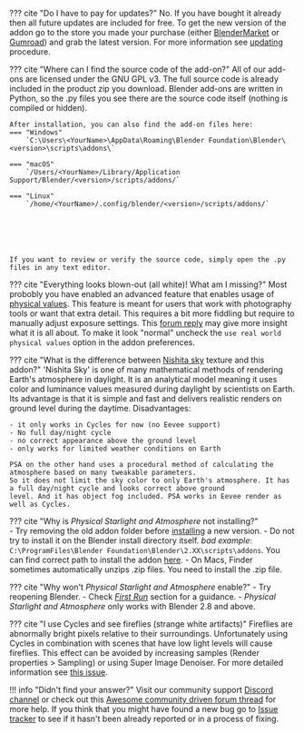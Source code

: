 ??? cite "Do I have to pay for updates?"
    No. If you have bought it already then all future updates are included for free. To get the new version
    of the addon go to the store you made your purchase (either 
    [BlenderMarket](https://blendermarket.com/products/physical-starlight-and-atmosphere) or
    [Gumroad](https://gumroad.com/l/PSaA)) and grab the latest version. For more information see [updating](/psa/updating/) procedure.

??? cite "Where can I find the source code of the add-on?"
    All of our add-ons are licensed under the GNU GPL v3.
    The full source code is already included in the product zip you download. Blender add-ons are written in Python, so the .py files you see there are the source code itself (nothing is compiled or hidden).

    After installation, you can also find the add-on files here:
    === "Windows"
        `C:\Users\<YourName>\AppData\Roaming\Blender Foundation\Blender\<version>\scripts\addons\`

    === "macOS"
        `/Users/<YourName>/Library/Application Support/Blender/<version>/scripts/addons/`
    
    === "Linux"
        `/home/<YourName>/.config/blender/<version>/scripts/addons/`

    

    
    

    If you want to review or verify the source code, simply open the .py files in any text editor.


??? cite "Everything looks blown-out (all white)! What am I missing?"
    Most probobly you have enabled an advanced feature that enables usage of [physical values](/psa/getting-started/#preferences). This feature is meant for users that work with photography tools or want that extra detail. This requires a bit more fiddling but require to manually adjust exposure settings. This [forum reply](https://blenderartists.org/t/physical-starlight-and-atmosphere-addon-for-2-9-v1-4-now-with-clouds/1185314/516) may give more insight what it is all about. To make it look "normal" uncheck the `use real world physical values` option in the addon preferences.

??? cite "What is the difference between [Nishita sky](https://www.blender.org/download/releases/2-90/) texture and this addon?"
    'Nishita Sky' is one of many mathematical methods of rendering Earth's atmosphere in daylight.
    It is an analytical model meaning it uses color and luminance values measured during daylight by scientists on Earth.
    Its advantage is that it is simple and fast and delivers realistic renders on ground level during the daytime.
    Disadvantages:

    - it only works in Cycles for now (no Eevee support)
    - No full day/night cycle
    - no correct appearance above the ground level
    - only works for limited weather conditions on Earth

    PSA on the other hand uses a procedural method of calculating the atmosphere based on many tweakable parameters.
    So it does not limit the sky color to only Earth's atmosphere. It has a full day/night cycle and looks correct above ground
    level. And it has object fog included. PSA works in Eevee render as well as Cycles.

??? cite "Why is _Physical Starlight and Atmosphere_ not installing?"      
    - Try removing the old addon folder before [installing](/psa/getting-started/#installation) a new version.
    - Do not try to install it on the Blender install directory itself.
    *bad example*: `C:\ProgramFiles\Blender Foundation\Blender\2.XX\scripts\addons`. You can find correct path to install
    the addon [here](/psa/updating).
    - On Macs, Finder sometimes automatically unzips .zip files. You need to install the .zip file.

??? cite "Why won't _Physical Starlight and Atmosphere_ enable?"
    - Try reopening Blender.
    - Check [_First Run_](/psa/getting-started/#first-run) section for a guidance. 
    - _Physical Starlight and Atmosphere_ only works with Blender 2.8 and above.

??? cite "I use Cycles and see fireflies (strange white artifacts)"
    Fireflies are abnormally bright pixels relative to their surroundings. Unfortunately using Cycles in combination with scenes that have low light levels will cause     fireflies. This effect can be avoided by increasing samples (Render properties > Sampling) or using Super Image Denoiser. For more detailed information see [this       issue](https://github.com/PhysicalAddons/physical-starlight-and-atmosphere/issues/22).


!!! info "Didn't find your answer?"
    Visit our community support [Discord channel](https://discord.gg/wvzPVzj9Vr) or check out this [Awesome community driven forum thread](https://blenderartists.org/t/physical-starlight-and-atmosphere-addon-for-2-8-v1-1/1185314)
    for more help. If you think that you might have found a new bug go to [Issue tracker](https://github.com/PhysicalAddons/physical-starlight-and-atmosphere/issues)
    to see if it hasn't been already reported or in a process of fixing.

